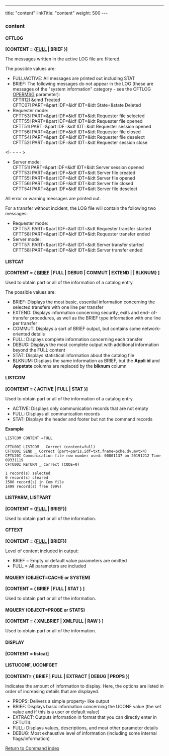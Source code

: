 ---
title: "content"
linkTitle: "content"
weight: 500
--- <span id="content"></span>

### content

<span id="content_CFTLOG"></span>

#### CFTLOG

**[CONTENT = {<u>FULL</u> &#124; BRIEF }]**

The messages written in the active
LOG file are filtered.

The possible values are:

- FULL/ACTIVE: All messages
    are printed out including STAT
- BRIEF: The following
    messages do not appear in the LOG (these are messages of the "system
    information" category - see the CFTLOG [OPERMSG](../opermsg) parameter):  
    CFTR12I &cmd Treated  
    CFTC07I PART=&part IDF=&idf IDT=&idt State=&state Deleted
- Requester mode:  
    CFTT53I PART=&part IDF=&idf IDT=&idt Requester file selected  
    CFTT55I PART=&part IDF=&idf IDT=&idt Requester file opened  
    CFTT51I PART=&part IDF=&idf IDT=&idt Requester session
    opened  
    CFTT56I PART=&part IDF=&idf IDT=&idt Requester file closed  
    CFTT54I PART=&part IDF=&idf IDT=&idt Requester file deselect  
    CFTT52I PART=&part IDF=&idf IDT=&idt Requester session
    close

<!- - - - >

- Server mode:  
    CFTT51I PART=&part IDF=&idf IDT=&idt Server session opened  
    CFTT53I PART=&part IDF=&idf IDT=&idt Server file created  
    CFTT55I PART=&part IDF=&idf IDT=&idt Server file opened  
    CFTT56I PART=&part IDF=&idf IDT=&idt Server file closed  
    CFTT54I PART=&part IDF=&idf IDT=&idt Server file deselect

All error or warning messages are printed out.

For a transfer without incident, the LOG file will contain the following
two messages:

- Requester mode:  
    CFTT57I PART=&part IDF=&idf IDT=&idt Requester transfer
    started  
    CFTT58I PART=&part IDF=&idf IDT=&idt Requester transfer
    ended
- Server mode:  
    CFTT57I PART=&part IDF=&idf IDT=&idt Server transfer started  
    CFTT58I PART=&part IDF=&idf IDT=&idt Server transfer ended

<span id="content_LISTCAT"></span>

#### LISTCAT

****[CONTENT = { <u>BRIEF</u>
&#124; FULL &#124; DEBUG &#124; COMMUT &#124; EXTEND &#124; &#124; BLKNUM} ]****

Used to obtain part or all of the information of a catalog entry.

The possible values are:

- BRIEF: Displays the most basic, essential information
    concerning the selected transfers with one line per transfer
- EXTEND: Displays information concerning
    security, exits and end- of- transfer procedures, as well as the BRIEF type
    information with one line per transfer
- COMMUT: Displays a sort of BRIEF output, but contains some network- oriented details
- FULL: Displays complete information concerning
    each transfer
- DEBUG: Displays the most complete output with additional information beyond the FULL content
- STAT: Displays statistical information about the catalog file
- BLKNUM: Displays the same information as BRIEF, but the **Appli id** and **Appstate** columns are replaced by the **blknum** column

#### LISTCOM

**[CONTENT = { ACTIVE &#124;
FULL &#124; STAT }]**

Used to obtain part or all of the
information of a catalog entry.

- ACTIVE: Displays only communication records that are not empty
- FULL: Displays all communication records
- STAT: Displays the header and footer but not the command records

****Example****

```
LISTCOM CONTENT =FULL

CFTU00I LISTCOM _ Correct (content=full)
CFTU00I SEND _ Correct (part=paris,idf=txt,fname=pche.dv.mvtx4)
CFTU20I Communication file row number used: 00001137 on 20191212 Time 09331119
CFTU00I RETURN _ Correct (CODE=0)

1 record(s) selected
0 record(s) cleared
1500 record(s) in Com file
1499 record(s) free (99%)
```

#### LISTPARM, LISTPART

******[CONTENT =
{<u>FULL</u> &#124; BRIEF}]******

Used to obtain part or all of the
information.

#### CFTEXT

****[CONTENT =
{<u>FULL</u> &#124; BRIEF}]****

Level of content included in output:

- BRIEF = Empty or default value parameters are omitted
- FULL = All parameters are included

#### MQUERY (OBJECT=CACHE or SYSTEM)

******[CONTENT =
{ BRIEF
&#124; FULL &#124; STAT } ]******

Used to obtain part or all of the
information.

#### MQUERY (OBJECT=PROBE or STATS)

******[CONTENT =
{ XMLBRIEF
&#124; XMLFULL &#124; RAW } ]******

Used to obtain part or all of the
information.

#### DISPLAY

******[CONTENT =
listcat]******

#### LISTUCONF, UCONFGET

******[CONTENT= { BRIEF &#124; FULL &#124; EXTRACT &#124; DEBUG &#124; PROPS }]******

Indicates the amount of information to display. Here, the options are listed in order of increasing details that are displayed.

- PROPS: Delivers a simple property- like output
- BRIEF: Displays basic information
    concerning the UCONF value (the set value and if this is a user or default value)
- EXTRACT: Outputs information in format that you can directly enter in CFTUTIL
- FULL: Displays values, descriptions, and most other parameter details
- DEBUG: Most exhaustive level of information (including some internal flags/information)

[Return to Command index](../../)
